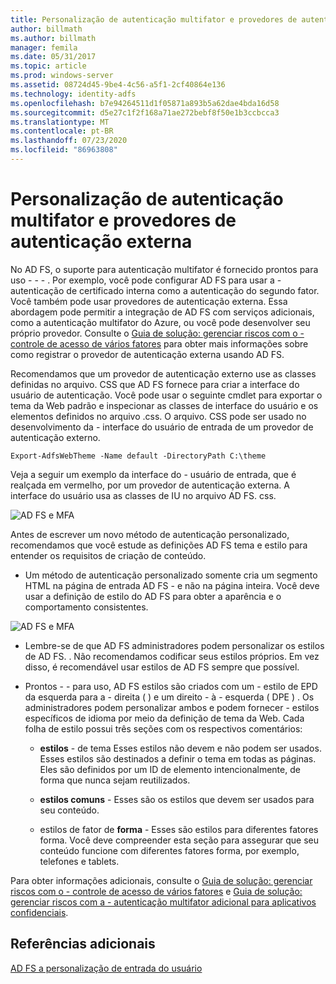 ```yaml
---
title: Personalização de autenticação multifator e provedores de autenticação externa
author: billmath
ms.author: billmath
manager: femila
ms.date: 05/31/2017
ms.topic: article
ms.prod: windows-server
ms.assetid: 08724d45-9be4-4c56-a5f1-2cf40864e136
ms.technology: identity-adfs
ms.openlocfilehash: b7e94264511d1f05871a893b5a62dae4bda16d58
ms.sourcegitcommit: d5e27c1f2f168a71ae272bebf8f50e1b3ccbcca3
ms.translationtype: MT
ms.contentlocale: pt-BR
ms.lasthandoff: 07/23/2020
ms.locfileid: "86963808"
---
```

# <a name="multi-factor-authentication-and-external-authentication-providers-customization"></a>Personalização de autenticação multifator e provedores de autenticação externa 



No AD FS, o suporte para autenticação multifator é fornecido prontos para uso \- \- \- . Por exemplo, você pode configurar AD FS para usar a \- autenticação de certificado interna como a autenticação do segundo fator. Você também pode usar provedores de autenticação externa. Essa abordagem pode permitir a integração de AD FS com serviços adicionais, como a autenticação multifator do Azure, ou você pode desenvolver seu próprio provedor. Consulte o [Guia de solução: gerenciar riscos com o \- controle de acesso de vários fatores](./manage-risk-with-conditional-access-control.md) para obter mais informações sobre como registrar o provedor de autenticação externa usando AD FS.  
  
Recomendamos que um provedor de autenticação externo use as classes definidas no arquivo. CSS que AD FS fornece para criar a interface do usuário de autenticação. Você pode usar o seguinte cmdlet para exportar o tema da Web padrão e inspecionar as classes de interface do usuário e os elementos definidos no arquivo .css. O arquivo. CSS pode ser usado no desenvolvimento da \- interface do usuário de entrada de um provedor de autenticação externo.  
  

    Export-AdfsWebTheme -Name default -DirectoryPath C:\theme  
 
  
Veja a seguir um exemplo da interface do \- usuário de entrada, que é realçada em vermelho, por um provedor de autenticação externa. A interface do usuário usa as classes de IU no arquivo AD FS. css.  
  
![AD FS e MFA](media/AD-FS-user-sign-in-customization/ADFS_Blue_Custom8.png)  
  
Antes de escrever um novo método de autenticação personalizado, recomendamos que você estude as definições AD FS tema e estilo para entender os requisitos de criação de conteúdo.  
  
-   Um método de autenticação personalizado somente cria um segmento HTML na página de entrada AD FS \- e não na página inteira. Você deve usar a definição de estilo do AD FS para obter a aparência e o comportamento consistentes.  
  
![AD FS e MFA](media/AD-FS-user-sign-in-customization/ADFS_Blue_Custom9.png)  
  
-   Lembre-se de que AD FS administradores podem personalizar os estilos de AD FS. . Não recomendamos codificar seus estilos próprios. Em vez disso, é recomendável usar estilos de AD FS sempre que possível.  
  
-   Prontos \- \- para uso, AD FS estilos são criados com um \- estilo de EPD da esquerda para a \- direita \( \) e um direito \- à \- esquerda \( DPE \) . Os administradores podem personalizar ambos e podem fornecer \- estilos específicos de idioma por meio da definição de tema da Web. Cada folha de estilo possui três seções com os respectivos comentários:  
  
    -   **estilos** \- de tema Esses estilos não devem e não podem ser usados. Esses estilos são destinados a definir o tema em todas as páginas. Eles são definidos por um ID de elemento intencionalmente, de forma que nunca sejam reutilizados.  
  
    -   **estilos comuns** \- Esses são os estilos que devem ser usados para seu conteúdo.  
  
    -   estilos de fator de **forma** \- Esses são estilos para diferentes fatores forma. Você deve compreender esta seção para assegurar que seu conteúdo funcione com diferentes fatores forma, por exemplo, telefones e tablets.  
  
Para obter informações adicionais, consulte o [Guia de solução: gerenciar riscos com o \- controle de acesso de vários fatores](./manage-risk-with-conditional-access-control.md) e [Guia de solução: gerenciar riscos com a \- autenticação multifator adicional para aplicativos confidenciais](https://tnstage.redmond.corp.microsoft.com/library/dn280949.aspx).  

## <a name="additional-references"></a>Referências adicionais 
[AD FS a personalização de entrada do usuário](AD-FS-user-sign-in-customization.md) 
